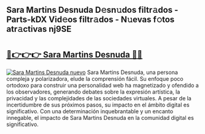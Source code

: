 ## Sara Martins Desnuda D𝚎sn𝚞dos filtr𝚊dos - Parts-kDX Vid𝚎os filtr𝚊dos - N𝚞evas f𝚘tos atr𝚊ctivas nj9SE

# <h2><a href="http://mb5jvf.tromn.icu/?c=Sara+Martins+Desnuda">🔗👉👉👉 Sara Martins Desnuda 🔗🔗</a></h2>

[![Sara Martins Desnuda nuevo](https://i.imgur.com/pEAQMta.gif)](http://mb5jvf.tromn.icu/?c=Sara+Martins+Desnuda)
Sara Martins Desnuda, una persona compleja y polarizadora, elude la comprensión fácil. Su enfoque poco ortodoxo para construir una personalidad web ha magnetizado y ofendido a los observadores, generando debates sobre la expresión artística, la privacidad y las complejidades de las sociedades virtuales. A pesar de la incertidumbre de sus próximos pasos, su impacto en el ámbito digital es significativo. Con una determinación inquebrantable y un encanto innegable, el impacto de Sara Martins Desnuda en la comunidad digital es significativo.
